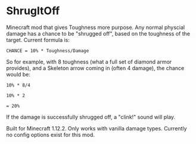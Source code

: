 # ShrugItOff
Minecraft mod that gives Toughness more purpose. Any normal physcial damage has a chance to be "shrugged off", based on the toughness of the target.
Current formula is:

    CHANCE = 10% * Toughness/Damage

So for example, with 8 toughness (what a full set of diamond armor provides), and a Skeleton arrow coming in (often 4 damage), the chance would be:
    
    10% * 8/4
    
    10% * 2
    
    = 20%
    
If the damage is successfully shrugged off, a "clink!" sound will play.

Built for Minecraft 1.12.2. Only works with vanilla damage types.
Currently no config options exist for this mod.
